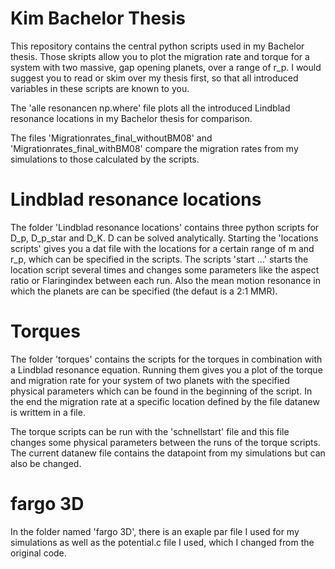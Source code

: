 # Kim Bachelor Thesis

This repository contains the central python scripts used in my Bachelor thesis. Those skripts allow you to plot the migration rate and torque for a system with two massive, gap opening planets, over a range of r_p. I would suggest you to read or skim over my thesis first, so that all introduced variables in these scripts are known to you.

The 'alle resonancen np.where' file plots all the introduced Lindblad resonance locations in my Bachelor thesis for comparison.

The files 'Migrationrates_final_withoutBM08' and 'Migrationrates_final_withBM08' compare the migration rates from my simulations to those calculated by the scripts.


# Lindblad resonance locations

The folder 'Lindblad resonance locations' contains three python scripts for D_p, D_p_star and D_K. D can be solved analytically. Starting the 'locations scripts' gives you a dat file with the locations for a certain range of m and r_p, which can be specified in the scripts. The scripts 'start ...' starts the location script several times and changes some parameters like the aspect ratio or Flaringindex between each run. Also the mean motion resonance in which the planets are can be specified (the defaut is a 2:1 MMR).

# Torques

The folder 'torques' contains the scripts for the torques in combination with a Lindblad resonance equation. Running them gives you a plot of the torque and migration rate for your system of two planets with the specified physical parameters which can be found in the beginning of the script. In the end the migration rate at a specific location defined by the file datanew is writtem in a file.

The torque scripts can be run with the 'schnellstart' file and this file changes some physical parameters between the runs of the torque scripts. The current datanew file contains the datapoint from my simulations but can also be changed.

# fargo 3D
In the folder named 'fargo 3D', there is an exaple par file I used for my simulations as well as the potential.c file I used, which I changed from the original code.
